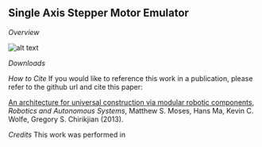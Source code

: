 ## Single Axis Stepper Motor Emulator

_Overview_

![alt text](https://raw2.github.com/mattmoses/SingleAxisEmulator/master/blockDiagram.png)

_Downloads_


_How to Cite_
If you would like to reference this work in a publication, please refer to the github url and cite this paper:

[An architecture for universal construction via modular robotic components](http://dx.doi.org/10.1016/j.robot.2013.08.005), *Robotics and Autonomous Systems*, Matthew S. Moses, Hans Ma, Kevin C. Wolfe, Gregory S. Chirikjian (2013).

_Credits_
This work was performed in 

